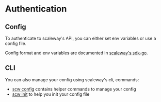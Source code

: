 # Authentication

## Config

To authenticate to scaleway's API, you can either set env variables or use a config file.

Config format and env variables are documented in [scaleway's sdk-go](https://github.com/scaleway/scaleway-sdk-go/tree/master/scw#scaleway-config).

## CLI

You can also manage your config using scaleway's cli, commands:

- [scw config](https://github.com/scaleway/scaleway-cli/blob/master/docs/commands/config.md) contains helper commands to manage your config
- [scw init](https://github.com/scaleway/scaleway-cli/blob/master/docs/commands/init.md) to help you init your config file
